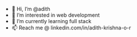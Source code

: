 - 👋 Hi, I’m @adith
- 👀 I’m interested in web development
- 🌱 I’m currently learning full stack
- 📫 Reach me @ linkedin.com/in/adith-krishna-o-r


<!---
adithkrishnaor/adithkrishnaor is a ✨ special ✨ repository because its `README.md` (this file) appears on your GitHub profile.
You can click the Preview link to take a look at your changes.
- 💞️ I’m looking to collaborate on ...
- 😄 Pronouns: ...
- ⚡ Fun fact: ...
--->
